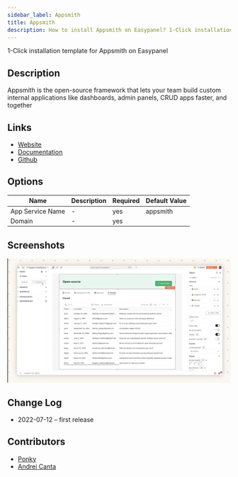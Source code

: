 ```yaml
---
sidebar_label: Appsmith
title: Appsmith
description: How to install Appsmith on Easypanel? 1-Click installation template for Appsmith on Easypanel
---
```


<!-- generated -->

1-Click installation template for Appsmith on Easypanel

## Description

Appsmith is the open-source framework that lets your team build custom internal applications like dashboards, admin panels, CRUD apps faster, and together

## Links

- [Website](https://www.appsmith.com/)
- [Documentation](https://docs.appsmith.com/)
- [Github](https://github.com/appsmithorg/appsmith)

## Options

Name | Description | Required | Default Value
-|-|-|-
App Service Name | - | yes | appsmith
Domain | - | yes | 

## Screenshots

![Appsmith Screenshot](./assets/screenshot.png)

## Change Log

- 2022-07-12 – first release

## Contributors

- [Ponky](https://github.com/Ponkhy)
- [Andrei Canta](https://github.com/deiucanta)
